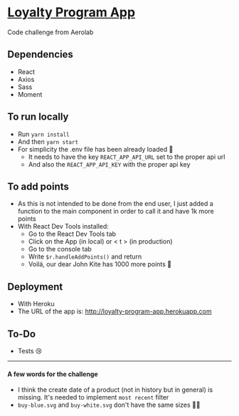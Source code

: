 # [Loyalty Program App](http://loyalty-program-app.herokuapp.com/)
Code challenge from Aerolab

## Dependencies
* React
* Axios
* Sass
* Moment

## To run locally
* Run `yarn install`
* And then `yarn start`
* For simplicity the .env file has been already loaded 🤖
  * It needs to have the key `REACT_APP_API_URL` set to the proper api url
  * And also the `REACT_APP_API_KEY` with the proper api key

## To add points
* As this is not intended to be done from the end user, I just added a function to the main component in order to call it and have 1k more points
* With React Dev Tools installed:
   * Go to the React Dev Tools tab
   * Click on the App (in local) or < t > (in production)
   * Go to the console tab
   * Write `$r.handleAddPoints()` and return
   * Voilá, our dear John Kite has 1000 more points 🍻

## Deployment
* With Heroku
* The URL of the app is: http://loyalty-program-app.herokuapp.com

## To-Do
* Tests 😢

----

#### A few words for the challenge
* I think the create date of a product (not in history but in general) is missing. It's needed to implement `most recent` filter
* `buy-blue.svg` and `buy-white.svg` don't have the same sizes 🤷‍♂️
